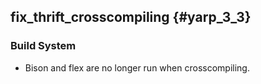 fix_thrift_crosscompiling {#yarp_3_3}
-------------------------

### Build System

* Bison and flex are no longer run when crosscompiling.
